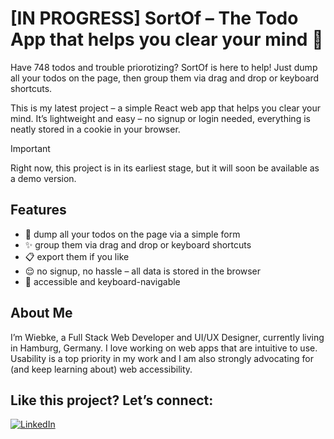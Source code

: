 # [IN PROGRESS] SortOf – The Todo App that helps you clear your mind 👏

Have 748 todos and trouble priorotizing? SortOf is here to help! Just dump all your todos on the page, then group them via drag and drop or keyboard shortcuts.

This is my latest project – a simple React web app that helps you clear your mind. It’s lightweight and easy – no signup or login needed, everything is neatly stored in a cookie in your browser.

> [!IMPORTANT]
> Right now, this project is in its earliest stage, but it will soon be available as a demo version.

## Features

- 👏 dump all your todos on the page via a simple form
- ✨ group them via drag and drop or keyboard shortcuts
- 📋 export them if you like
- 😌 no signup, no hassle – all data is stored in the browser
- 🌈 accessible and keyboard-navigable

## About Me

I’m Wiebke, a Full Stack Web Developer and UI/UX Designer, currently living in Hamburg, Germany. I love working on web apps that are intuitive to use. Usability is a top priority in my work and I am also strongly advocating for (and keep learning about) web accessibility.

## Like this project? Let’s connect:

<a href="https://linkedin.com/in/fraulueneburg" target="_blank">
<img alt="LinkedIn" src="https://img.shields.io/badge/-linkedin-1572B6?&style=for-the-badge&logo=css3&logoColor=white" />
</a>
